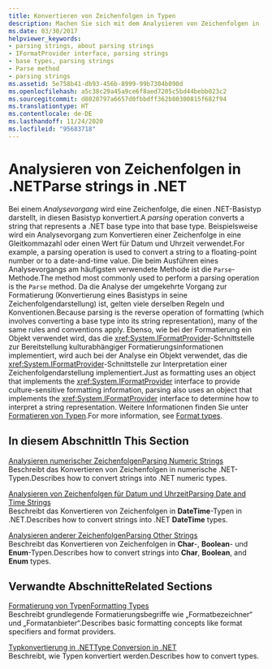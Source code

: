 ```yaml
---
title: Konvertieren von Zeichenfolgen in Typen
description: Machen Sie sich mit dem Analysieren von Zeichenfolgen in .NET vertraut. Beim Analysieren wird eine Zeichenfolge, die einen .NET-Basistyp darstellt, in diesen Basistyp konvertiert. Das Analysieren ist der entgegengesetzte Vorgang zum Formatieren.
ms.date: 03/30/2017
helpviewer_keywords:
- parsing strings, about parsing strings
- IFormatProvider interface, parsing strings
- base types, parsing strings
- Parse method
- parsing strings
ms.assetid: 5e758b41-db93-456b-8999-99b7304b090d
ms.openlocfilehash: a5c38c29a45a9ce6f8aed7205c5bd44bebb023c2
ms.sourcegitcommit: d8020797a6657d0fbbdff362b80300815f682f94
ms.translationtype: HT
ms.contentlocale: de-DE
ms.lasthandoff: 11/24/2020
ms.locfileid: "95683718"
---
```

# <a name="parse-strings-in-net"></a><span data-ttu-id="72db1-105">Analysieren von Zeichenfolgen in .NET</span><span class="sxs-lookup"><span data-stu-id="72db1-105">Parse strings in .NET</span></span>

<span data-ttu-id="72db1-106">Bei einem *Analysevorgang* wird eine Zeichenfolge, die einen .NET-Basistyp darstellt, in diesen Basistyp konvertiert.</span><span class="sxs-lookup"><span data-stu-id="72db1-106">A *parsing* operation converts a string that represents a .NET base type into that base type.</span></span> <span data-ttu-id="72db1-107">Beispielsweise wird ein Analysevorgang zum Konvertieren einer Zeichenfolge in eine Gleitkommazahl oder einen Wert für Datum und Uhrzeit verwendet.</span><span class="sxs-lookup"><span data-stu-id="72db1-107">For example, a parsing operation is used to convert a string to a floating-point number or to a date-and-time value.</span></span> <span data-ttu-id="72db1-108">Die beim Ausführen eines Analysevorgangs am häufigsten verwendete Methode ist die `Parse`-Methode.</span><span class="sxs-lookup"><span data-stu-id="72db1-108">The method most commonly used to perform a parsing operation is the `Parse` method.</span></span> <span data-ttu-id="72db1-109">Da die Analyse der umgekehrte Vorgang zur Formatierung (Konvertierung eines Basistyps in seine Zeichenfolgendarstellung) ist, gelten viele derselben Regeln und Konventionen.</span><span class="sxs-lookup"><span data-stu-id="72db1-109">Because parsing is the reverse operation of formatting (which involves converting a base type into its string representation), many of the same rules and conventions apply.</span></span> <span data-ttu-id="72db1-110">Ebenso, wie bei der Formatierung ein Objekt verwendet wird, das die <xref:System.IFormatProvider>-Schnittstelle zur Bereitstellung kulturabhängiger Formatierungsinformationen implementiert, wird auch bei der Analyse ein Objekt verwendet, das die <xref:System.IFormatProvider>-Schnittstelle zur Interpretation einer Zeichenfolgendarstellung implementiert.</span><span class="sxs-lookup"><span data-stu-id="72db1-110">Just as formatting uses an object that implements the <xref:System.IFormatProvider> interface to provide culture-sensitive formatting information, parsing also uses an object that implements the <xref:System.IFormatProvider> interface to determine how to interpret a string representation.</span></span> <span data-ttu-id="72db1-111">Weitere Informationen finden Sie unter [Formatieren von Typen](formatting-types.md).</span><span class="sxs-lookup"><span data-stu-id="72db1-111">For more information, see [Format types](formatting-types.md).</span></span>

## <a name="in-this-section"></a><span data-ttu-id="72db1-112">In diesem Abschnitt</span><span class="sxs-lookup"><span data-stu-id="72db1-112">In This Section</span></span>

 <span data-ttu-id="72db1-113">[Analysieren numerischer Zeichenfolgen](parsing-numeric.md)</span><span class="sxs-lookup"><span data-stu-id="72db1-113">[Parsing Numeric Strings](parsing-numeric.md)</span></span>\
 <span data-ttu-id="72db1-114">Beschreibt das Konvertieren von Zeichenfolgen in numerische .NET-Typen.</span><span class="sxs-lookup"><span data-stu-id="72db1-114">Describes how to convert strings into .NET numeric types.</span></span>

 <span data-ttu-id="72db1-115">[Analysieren von Zeichenfolgen für Datum und Uhrzeit](parsing-datetime.md)</span><span class="sxs-lookup"><span data-stu-id="72db1-115">[Parsing Date and Time Strings](parsing-datetime.md)</span></span>\
 <span data-ttu-id="72db1-116">Beschreibt das Konvertieren von Zeichenfolgen in **DateTime**-Typen in .NET.</span><span class="sxs-lookup"><span data-stu-id="72db1-116">Describes how to convert strings into .NET **DateTime** types.</span></span>

 <span data-ttu-id="72db1-117">[Analysieren anderer Zeichenfolgen](parsing-other.md)</span><span class="sxs-lookup"><span data-stu-id="72db1-117">[Parsing Other Strings](parsing-other.md)</span></span>\
 <span data-ttu-id="72db1-118">Beschreibt das Konvertieren von Zeichenfolgen in **Char**-, **Boolean**- und **Enum**-Typen.</span><span class="sxs-lookup"><span data-stu-id="72db1-118">Describes how to convert strings into **Char**, **Boolean**, and **Enum** types.</span></span>

## <a name="related-sections"></a><span data-ttu-id="72db1-119">Verwandte Abschnitte</span><span class="sxs-lookup"><span data-stu-id="72db1-119">Related Sections</span></span>

 <span data-ttu-id="72db1-120">[Formatierung von Typen](formatting-types.md)</span><span class="sxs-lookup"><span data-stu-id="72db1-120">[Formatting Types](formatting-types.md)</span></span>\
 <span data-ttu-id="72db1-121">Beschreibt grundlegende Formatierungsbegriffe wie „Formatbezeichner“ und „Formatanbieter“.</span><span class="sxs-lookup"><span data-stu-id="72db1-121">Describes basic formatting concepts like format specifiers and format providers.</span></span>

 <span data-ttu-id="72db1-122">[Typkonvertierung in .NET](type-conversion.md)</span><span class="sxs-lookup"><span data-stu-id="72db1-122">[Type Conversion in .NET](type-conversion.md)</span></span>\
 <span data-ttu-id="72db1-123">Beschreibt, wie Typen konvertiert werden.</span><span class="sxs-lookup"><span data-stu-id="72db1-123">Describes how to convert types.</span></span>
